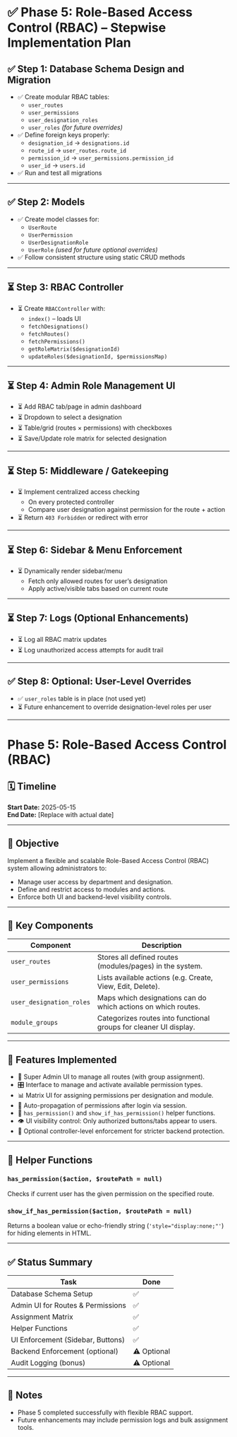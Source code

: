 # ✅ Phase 5: Role-Based Access Control (RBAC) – Stepwise Implementation Plan

## ✅ Step 1: Database Schema Design and Migration
- ✅ Create modular RBAC tables:
  - `user_routes`
  - `user_permissions`
  - `user_designation_roles`
  - `user_roles` *(for future overrides)*
- ✅ Define foreign keys properly:
  - `designation_id` → `designations.id`
  - `route_id` → `user_routes.route_id`
  - `permission_id` → `user_permissions.permission_id`
  - `user_id` → `users.id`
- ✅ Run and test all migrations

---

## ✅ Step 2: Models
- ✅ Create model classes for:
  - `UserRoute`
  - `UserPermission`
  - `UserDesignationRole`
  - `UserRole` *(used for future optional overrides)*
- ✅ Follow consistent structure using static CRUD methods

---

## ⏳ Step 3: RBAC Controller
- ⏳ Create `RBACController` with:
  - `index()` – loads UI
  - `fetchDesignations()`
  - `fetchRoutes()`
  - `fetchPermissions()`
  - `getRoleMatrix($designationId)`
  - `updateRoles($designationId, $permissionsMap)`

---

## ⏳ Step 4: Admin Role Management UI
- ⏳ Add RBAC tab/page in admin dashboard
- ⏳ Dropdown to select a designation
- ⏳ Table/grid (routes × permissions) with checkboxes
- ⏳ Save/Update role matrix for selected designation

---

## ⏳ Step 5: Middleware / Gatekeeping
- ⏳ Implement centralized access checking
  - On every protected controller
  - Compare user designation against permission for the route + action
- ⏳ Return `403 Forbidden` or redirect with error

---

## ⏳ Step 6: Sidebar & Menu Enforcement
- ⏳ Dynamically render sidebar/menu
  - Fetch only allowed routes for user’s designation
  - Apply active/visible tabs based on current route

---

## ⏳ Step 7: Logs (Optional Enhancements)
- ⏳ Log all RBAC matrix updates
- ⏳ Log unauthorized access attempts for audit trail

---

## ✅ Step 8: Optional: User-Level Overrides
- ✅ `user_roles` table is in place (not used yet)
- ⏳ Future enhancement to override designation-level roles per user

---

# Phase 5: Role-Based Access Control (RBAC)

## 🗓️ Timeline
**Start Date:** 2025-05-15  
**End Date:** [Replace with actual date]

---

## 📌 Objective

Implement a flexible and scalable Role-Based Access Control (RBAC) system allowing administrators to:
- Manage user access by department and designation.
- Define and restrict access to modules and actions.
- Enforce both UI and backend-level visibility controls.

---

## 📁 Key Components

| Component              | Description |
|------------------------|-------------|
| `user_routes`          | Stores all defined routes (modules/pages) in the system. |
| `user_permissions`     | Lists available actions (e.g. Create, View, Edit, Delete). |
| `user_designation_roles` | Maps which designations can do which actions on which routes. |
| `module_groups`        | Categorizes routes into functional groups for cleaner UI display. |

---

## 🧩 Features Implemented

- 🔧 Super Admin UI to manage all routes (with group assignment).
- 🎛️ Interface to manage and activate available permission types.
- 📊 Matrix UI for assigning permissions per designation and module.
- 🧠 Auto-propagation of permissions after login via session.
- 🧼 `has_permission()` and `show_if_has_permission()` helper functions.
- 👁️ UI visibility control: Only authorized buttons/tabs appear to users.
- 🔐 Optional controller-level enforcement for stricter backend protection.

---

## 🔁 Helper Functions

### `has_permission($action, $routePath = null)`
Checks if current user has the given permission on the specified route.

### `show_if_has_permission($action, $routePath = null)`
Returns a boolean value or echo-friendly string (`'style="display:none;"'`) for hiding elements in HTML.

---

## ✅ Status Summary

| Task                          | Done |
|-------------------------------|------|
| Database Schema Setup         | ✅   |
| Admin UI for Routes & Permissions | ✅   |
| Assignment Matrix             | ✅   |
| Helper Functions              | ✅   |
| UI Enforcement (Sidebar, Buttons) | ✅   |
| Backend Enforcement (optional) | ⚠️ Optional |
| Audit Logging (bonus)         | ⚠️ Optional |

---

## 📝 Notes

- Phase 5 completed successfully with flexible RBAC support.
- Future enhancements may include permission logs and bulk assignment tools.

